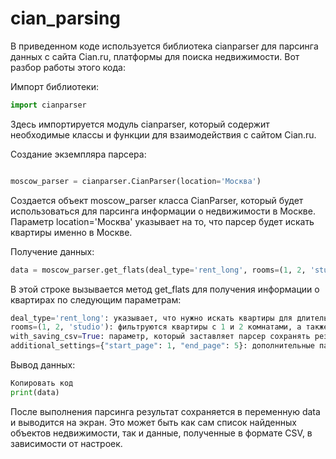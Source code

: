 # cian_parsing
В приведенном коде используется библиотека cianparser для парсинга данных с сайта Cian.ru, платформы для поиска недвижимости. Вот разбор работы этого кода:

Импорт библиотеки:

```python
import cianparser
```
Здесь импортируется модуль cianparser, который содержит необходимые классы и функции для взаимодействия с сайтом Cian.ru.

Создание экземпляра парсера:

```python

moscow_parser = cianparser.CianParser(location='Москва')
```
Создается объект moscow_parser класса CianParser, который будет использоваться для парсинга информации о недвижимости в Москве. Параметр location='Москва' указывает на то, что парсер будет искать квартиры именно в Москве.

Получение данных:

```python
data = moscow_parser.get_flats(deal_type='rent_long', rooms=(1, 2, 'studio'), with_saving_csv=True, additional_settings={"start_page": 1, "end_page": 5})
```
В этой строке вызывается метод get_flats для получения информации о квартирах по следующим параметрам:
```python
deal_type='rent_long': указывает, что нужно искать квартиры для длительной аренды.
rooms=(1, 2, 'studio'): фильтруются квартиры с 1 и 2 комнатами, а также студии.
with_saving_csv=True: параметр, который заставляет парсер сохранять результаты в CSV файл (это может быть полезно для дальнейшей обработки или анализа).
additional_settings={"start_page": 1, "end_page": 5}: дополнительные параметры, которые указывают, что нужно парсить страницы с 1 по 5 включительно.
```
Вывод данных:

```python
Копировать код
print(data)
```
После выполнения парсинга результат сохраняется в переменную data и выводится на экран. Это может быть как сам список найденных объектов недвижимости, так и данные, полученные в формате CSV, в зависимости от настроек.

